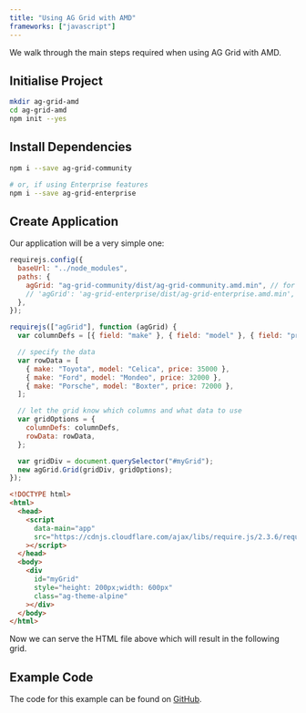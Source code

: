 ```yaml
---
title: "Using AG Grid with AMD"
frameworks: ["javascript"]
---
```


We walk through the main steps required when using AG Grid with AMD.

## Initialise Project

```bash
mkdir ag-grid-amd
cd ag-grid-amd
npm init --yes
```

## Install Dependencies

```bash
npm i --save ag-grid-community

# or, if using Enterprise features
npm i --save ag-grid-enterprise
```

## Create Application

Our application will be a very simple one:

```js
requirejs.config({
  baseUrl: "../node_modules",
  paths: {
    agGrid: "ag-grid-community/dist/ag-grid-community.amd.min", // for community features
    // 'agGrid': 'ag-grid-enterprise/dist/ag-grid-enterprise.amd.min',   // for enterprise features
  },
});

requirejs(["agGrid"], function (agGrid) {
  var columnDefs = [{ field: "make" }, { field: "model" }, { field: "price" }];

  // specify the data
  var rowData = [
    { make: "Toyota", model: "Celica", price: 35000 },
    { make: "Ford", model: "Mondeo", price: 32000 },
    { make: "Porsche", model: "Boxter", price: 72000 },
  ];

  // let the grid know which columns and what data to use
  var gridOptions = {
    columnDefs: columnDefs,
    rowData: rowData,
  };

  var gridDiv = document.querySelector("#myGrid");
  new agGrid.Grid(gridDiv, gridOptions);
});
```

```html
<!DOCTYPE html>
<html>
  <head>
    <script
      data-main="app"
      src="https://cdnjs.cloudflare.com/ajax/libs/require.js/2.3.6/require.js"
    ></script>
  </head>
  <body>
    <div
      id="myGrid"
      style="height: 200px;width: 600px"
      class="ag-theme-alpine"
    ></div>
  </body>
</html>
```

Now we can serve the HTML file above which will result in the following grid.

<image-caption src="building-amd/resources/ts-grid.png" alt="Datagrid" width="40rem" centered="true" constrained="true"></image-caption>

## Example Code

The code for this example can be found on [GitHub](https://github.com/seanlandsman/ag-grid-amd-example).
